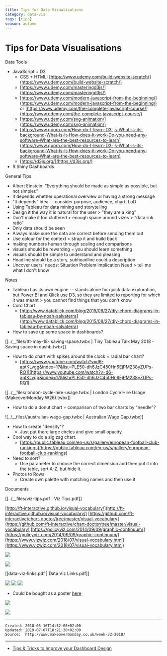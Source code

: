 ```yaml
---
title: Tips for Data Visualisations
category: data-vis
tags: [tips]
season: autumn
---
```


# Tips for Data Visualisations

Data Tools

-   JavaScript + D3
    -   CSS + HTML: [https://www.udemy.com/build-website-scratch/](https://www.udemy.com/build-website-scratch/)
    -   [https://www.udemy.com/masteringd3js/](https://www.udemy.com/masteringd3js/)
    -   [https://www.udemy.com/modern-javascript-from-the-beginning/](https://www.udemy.com/modern-javascript-from-the-beginning/) or [https://www.udemy.com/the-complete-javascript-course/](https://www.udemy.com/the-complete-javascript-course/)
    -   [https://www.udemy.com/svg-animation/](https://www.udemy.com/svg-animation/)
    -   [https://www.quora.com/How-do-I-learn-D3-js-What-is-its-background-What-is-it-How-does-it-work-Do-you-need-any-software-What-are-the-best-resources-to-learn](https://www.quora.com/How-do-I-learn-D3-js-What-is-its-background-What-is-it-How-does-it-work-Do-you-need-any-software-What-are-the-best-resources-to-learn)
    -   [https://d3js.org/](https://d3js.org/)
-   R Shiny Dashboards

General Tips

-   Albert Einstein: “Everything should be made as simple as possible, but not simpler.”
-   It depends whether operational overview or having a strong message
-   "It depends" idea -- consider purpose, audience, chart, LoD
-   Using Tableau for data mining and storytelling
-   Design it the way it is natural for the user > "they are a king"
-   Don't make it too cluttered > enough space around vizes > "data-ink ratio"
-   Only data should be seen
-   Always make sure the data are correct before sending them out
-   Use colour for the context > strap it and build back
-   making numbers human through scaling and comparisons
-   visuals should be rewarding = you should learn something
-   visuals should be simple to understand and pleasing
-   Headline should be a story, subheadline could a description
-   Uncover users' needs: Situation Problem Implication Need > tell me what I don't know

Notes

-   Tableau has its own engine -- stands alone for quick data exploration, but Power BI and Qlick use D3, so they are limited to reporting for which it was meant > you cannot find things that you don't know
-   Cord Chart
    -   [http://www.datablick.com/blog/2015/08/27/diy-chord-diagrams-in-tableau-by-noah-salvaterra](http://www.datablick.com/blog/2015/08/27/diy-chord-diagrams-in-tableau-by-noah-salvaterra)
-   How to save up some space in dashboards?

[[../__files/ttt-may-18- saving-space.twbx | Tiny Tableau Talk May 2018 - Saving space in dashb.twbx]]

-   How to do chart with spikes around the clock = radial bar chart?
    -   [https://www.youtube.com/watch?v=d6-aptKLvgg&index=17&list=PLE50-dh6JzC450Hn6EjPM238yZUPs-RQ1](https://www.youtube.com/watch?v=d6-aptKLvgg&index=17&list=PLE50-dh6JzC450Hn6EjPM238yZUPs-RQ1)

[[../__files/london-cycle-hire-usage.twbx | London Cycle Hire Usage (MakeoverMonday W26).twbx]]

-   How to do a donut chart + comparison of two bar charts by "needle"?

![../__files//australian-wage-gap.twbx | Australian Wage Gap.twbx]]

-   How to create "density"?
    -   Just put there large circles and give small opacity.
-   Cool way to do a zig zag chart.
    -   [https://public.tableau.com/en-us/s/gallery/european-football-club-rankings](https://public.tableau.com/en-us/s/gallery/european-football-club-rankings)
-   Need to sort?
    -   Use parameter to choose the correct dimension and then put it into the table, sort A-Z, but hide it.
-   Photos to Rows
    -   Create own palette with matching names and then use it

Documents

[[../__files/viz-tips.pdf | Viz Tips.pdf]]

[http://ft-interactive.github.io/visual-vocabulary/](http://ft-interactive.github.io/visual-vocabulary/)
[https://github.com/ft-interactive/chart-doctor/tree/master/visual-vocabulary](https://github.com/ft-interactive/chart-doctor/tree/master/visual-vocabulary)
[https://policyviz.com/2014/09/09/graphic-continuum/](https://policyviz.com/2014/09/09/graphic-continuum/)
[https://www.vizwiz.com/2018/07/visual-vocabulary.html](https://www.vizwiz.com/2018/07/visual-vocabulary.html)

![](../__files/colorwheel.png)

![](../__files/colours-in-culture.png)

[[data-viz-links.pdf | Data Viz Links.pdf]]

![](../__files/graphic-continuum.png)
![](../__files/chart-suggestions.jpeg)
![](../__files/graphic-continuum2.jpeg)
- Could be bought as a poster [here](https://policyviz.com/product/graphic-continuum-poster/)

![](../__files/ft-poster.png)

![](../__files/dataviz-cheatsheet.png)

---

    Created: 2018-05-16T14:52:08+02:00
    Updated: 2019-07-07T18:21:30+02:00
    Source:  http://www.makeovermonday.co.uk/week-32-2018/


---

- [Tips & Tricks to Improve your Dashboard Design](https://nightingaledvs.com/tips-tricks-to-improve-dashboard-design/)